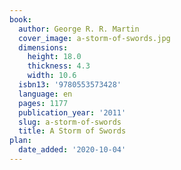 ```yaml
---
book:
  author: George R. R. Martin
  cover_image: a-storm-of-swords.jpg
  dimensions:
    height: 18.0
    thickness: 4.3
    width: 10.6
  isbn13: '9780553573428'
  language: en
  pages: 1177
  publication_year: '2011'
  slug: a-storm-of-swords
  title: A Storm of Swords
plan:
  date_added: '2020-10-04'
---
```

